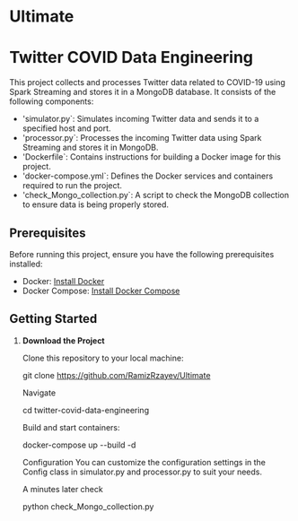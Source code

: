 # Ultimate
# Twitter COVID Data Engineering

This project collects and processes Twitter data related to COVID-19 using Spark Streaming and stores it in a MongoDB database. It consists of the following components:

- 'simulator.py`: Simulates incoming Twitter data and sends it to a specified host and port.
- 'processor.py`: Processes the incoming Twitter data using Spark Streaming and stores it in MongoDB.
- 'Dockerfile`: Contains instructions for building a Docker image for this project.
- 'docker-compose.yml`: Defines the Docker services and containers required to run the project.
- 'check_Mongo_collection.py`: A script to check the MongoDB collection to ensure data is being properly stored.

## Prerequisites

Before running this project, ensure you have the following prerequisites installed:

- Docker: [Install Docker](https://docs.docker.com/get-docker/)
- Docker Compose: [Install Docker Compose](https://docs.docker.com/compose/install/)

## Getting Started

1. **Download the Project**

   Clone this repository to your local machine:

   git clone https://github.com/RamizRzayev/Ultimate
   
   Navigate 
   
   cd twitter-covid-data-engineering

   Build and start containers: 
    
   docker-compose up --build -d

   Configuration
	You can customize the configuration settings in the Config class in simulator.py and processor.py to suit your needs. 	
	
	A minutes later check 
	
	python check_Mongo_collection.py